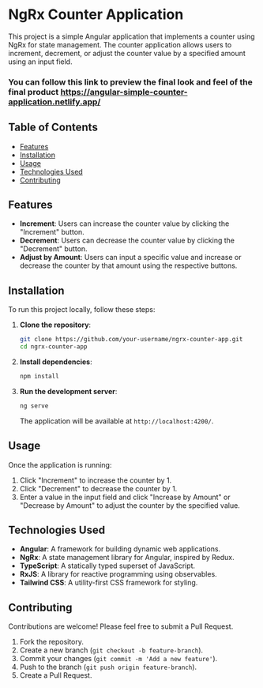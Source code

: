 # NgRx Counter Application

This project is a simple Angular application that implements a counter using NgRx for state management. The counter application allows users to increment, decrement, or adjust the counter value by a specified amount using an input field.

### You can follow this link to preview the final look and feel of the final product https://angular-simple-counter-application.netlify.app/

## Table of Contents

- [Features](#features)
- [Installation](#installation)
- [Usage](#usage)
- [Technologies Used](#technologies-used)
- [Contributing](#contributing)

## Features

- **Increment**: Users can increase the counter value by clicking the "Increment" button.
- **Decrement**: Users can decrease the counter value by clicking the "Decrement" button.
- **Adjust by Amount**: Users can input a specific value and increase or decrease the counter by that amount using the respective buttons.

## Installation

To run this project locally, follow these steps:

1. **Clone the repository**:

   ```bash
   git clone https://github.com/your-username/ngrx-counter-app.git
   cd ngrx-counter-app
   ```

2. **Install dependencies**:

   ```bash
   npm install
   ```

3. **Run the development server**:
   ```bash
   ng serve
   ```
   The application will be available at `http://localhost:4200/`.

## Usage

Once the application is running:

1. Click "Increment" to increase the counter by 1.
2. Click "Decrement" to decrease the counter by 1.
3. Enter a value in the input field and click "Increase by Amount" or "Decrease by Amount" to adjust the counter by the specified value.

## Technologies Used

- **Angular**: A framework for building dynamic web applications.
- **NgRx**: A state management library for Angular, inspired by Redux.
- **TypeScript**: A statically typed superset of JavaScript.
- **RxJS**: A library for reactive programming using observables.
- **Tailwind CSS**: A utility-first CSS framework for styling.

## Contributing

Contributions are welcome! Please feel free to submit a Pull Request.

1. Fork the repository.
2. Create a new branch (`git checkout -b feature-branch`).
3. Commit your changes (`git commit -m 'Add a new feature'`).
4. Push to the branch (`git push origin feature-branch`).
5. Create a Pull Request.
